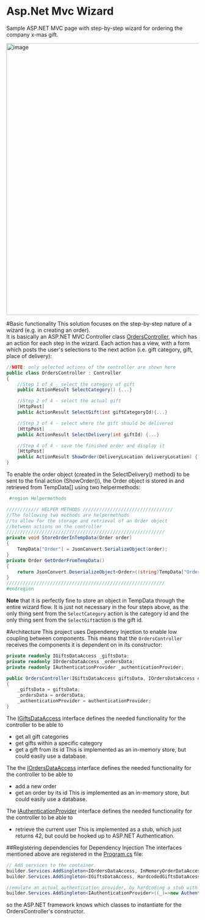 # Asp.Net Mvc Wizard
Sample ASP.NET MVC page with step-by-step wizard for ordering the company x-mas gift.

<img width="713" alt="image" src="https://user-images.githubusercontent.com/3811290/204812610-8a7e1444-ba20-46ea-b8bb-1f030913ae99.png">

#Basic functionality
This solution focuses on the step-by-step nature of a wizard (e.g. in creating an order).  
It is basically an ASP.NET MVC Controller class [OrdersController](https://github.com/xnafan/AspNetMvcWizardSample/blob/master/AspNetMvcWizardSample/Controllers/OrdersController.cs), which has an action for each step in the wizard.
Each action has a view, with a form which posts the user's selections to the next action (i.e. gift category, gift, place of delivery):

```cs
//NOTE: only selected actions of the controller are shown here
public class OrdersController : Controller
{
    //Step 1 of 4 - select the category of gift
    public ActionResult SelectCategory() {...}

    //Step 2 of 4 - select the actual gift
    [HttpPost]
    public ActionResult SelectGift(int giftCategoryId){...}

    //Step 3 of 4 - select where the gift should be delivered
    [HttpPost]
    public ActionResult SelectDelivery(int giftId) {...}

    //Step 4 of 4 - save the finished order and display it
    [HttpPost]
    public ActionResult ShowOrder(DeliveryLocation deliveryLocation) {...}
}
```
To enable the order object (created in the SelectDelivery() method) to be sent to the final action (ShowOrder()), the Order object is stored in and retrieved from TempData[] using two helpermethods:

```cs
 #region Helpermethods

//////////// HELPER METHODS /////////////////////////////////
//The following two methods are helpermethods
//to allow for the storage and retrieval of an Order object
//between actions on the controller
//////////////////////////////////////////////////////////
private void StoreOrderInTempData(Order order)
{
    TempData["Order"] = JsonConvert.SerializeObject(order);
}
private Order GetOrderFromTempData()
{
    return JsonConvert.DeserializeObject<Order>((string)TempData["Order"]);
}
////////////////////////////////////////////////////////// 
#endregion
```
**Note** that it is perfectly fine to store an object in TempData through the entire wizard flow. It is just not necessary in the four steps above, as the only thing sent from the `SelectCategory` action is the category id and the only thing sent from the `SelectGift`action is the gift id.

#Architecture
This project uses Dependency Injection to enable low coupling between components.
This means that the `OrdersController` receives the components it is dependent on in its constructor:

```cs
private readonly IGiftsDataAccess _giftsData;
private readonly IOrdersDataAccess _ordersData;
private readonly IAuthenticationProvider _authenticationProvider;

public OrdersController(IGiftsDataAccess giftsData, IOrdersDataAccess ordersData, IAuthenticationProvider authenticationProvider)
{
    _giftsData = giftsData;
    _ordersData = ordersData;
    _authenticationProvider = authenticationProvider;
}
```
The [IGiftsDataAccess](https://github.com/xnafan/AspNetMvcWizardSample/blob/master/AspNetMvcWizardSample/DataAccess/IGiftsDataAccess.cs) interface defines the needed functionality for the controller to be able to 
* get all gift categories 
* get gifts within a specific category
* get a gift from its id
This is implemented as an in-memory store, but could easily use a database.

The the [IOrdersDataAccess](https://github.com/xnafan/AspNetMvcWizardSample/blob/master/AspNetMvcWizardSample/DataAccess/IOrdersDataAccess.cs) interface defines the needed functionality for the controller to be able to
* add a new order
* get an order by its id
This is implemented as an in-memory store, but could easily use a database.

The [IAuthenticationProvider](https://github.com/xnafan/AspNetMvcWizardSample/blob/master/AspNetMvcWizardSample/DataAccess/IAuthenticationProvider.cs) interface defines the needed functionality for the controller to be able to
* retrieve the current user
This is implemented as a stub, which just returns 42, but could be hooked up to ASP.NET Authentication.

##Registering dependencies for Dependency Injection
The interfaces mentioned above are registered in the [Program.cs](https://github.com/xnafan/AspNetMvcWizardSample/blob/master/AspNetMvcWizardSample/Program.cs) file:

```cs
// Add services to the container.
builder.Services.AddSingleton<IOrdersDataAccess, InMemoryOrderDataAccess>();
builder.Services.AddSingleton<IGiftsDataAccess, HardcodedGiftsDataAcess>();

//emulate an actual authentication provider, by hardcoding a stub with the value "42"
builder.Services.AddSingleton<IAuthenticationProvider>((_)=>new AuthenticationProviderStub(42));
```
so the ASP.NET framework knows which classes to instantiate for the OrdersController's constructor.
